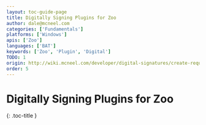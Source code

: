 ```yaml
---
layout: toc-guide-page
title: Digitally Signing Plugins for Zoo
author: dale@mcneel.com
categories: ['Fundamentals']
platforms: ['Windows']
apis: ['Zoo']
languages: ['BAT']
keywords: ['Zoo', 'Plugin', 'Digital']
TODO: 1
origin: http://wiki.mcneel.com/developer/digital-signatures/create-request
order: 5
---
```


# Digitally Signing Plugins for Zoo
{: .toc-title }
